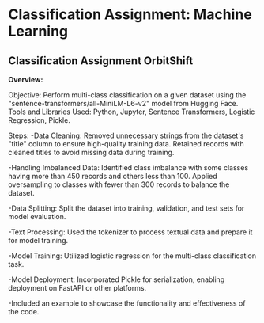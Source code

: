 # Classification Assignment: Machine Learning

## Classification Assignment OrbitShift
**Overview:**

Objective: Perform multi-class classification on a given dataset using the "sentence-transformers/all-MiniLM-L6-v2" model from Hugging Face.
Tools and Libraries Used: Python, Jupyter, Sentence Transformers, Logistic Regression, Pickle.

Steps:
-Data Cleaning:
Removed unnecessary strings from the dataset's "title" column to ensure high-quality training data.
Retained records with cleaned titles to avoid missing data during training.

-Handling Imbalanced Data:
Identified class imbalance with some classes having more than 450 records and others less than 100.
Applied oversampling to classes with fewer than 300 records to balance the dataset.

-Data Splitting:
Split the dataset into training, validation, and test sets for model evaluation.

-Text Processing:
Used the tokenizer to process textual data and prepare it for model training.

-Model Training:
Utilized logistic regression for the multi-class classification task.

-Model Deployment:
Incorporated Pickle for serialization, enabling deployment on FastAPI or other platforms.

-Included an example to showcase the functionality and effectiveness of the code.
